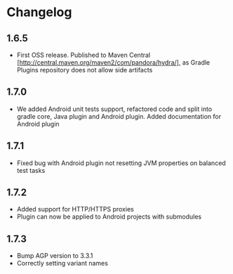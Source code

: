 # Changelog

## 1.6.5

* First OSS release. Published to Maven Central [http://central.maven.org/maven2/com/pandora/hydra/], as Gradle Plugins repository does not allow side artifacts

## 1.7.0

* We added Android unit tests support, refactored code and split into gradle core, Java plugin and Android plugin. Added documentation for Android plugin

## 1.7.1

* Fixed bug with Android plugin not resetting JVM properties on balanced test tasks

## 1.7.2

* Added support for HTTP/HTTPS proxies
* Plugin can now be applied to Android projects with submodules

## 1.7.3

* Bump AGP version to 3.3.1
* Correctly setting variant names